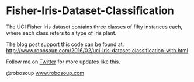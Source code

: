 # Fisher-Iris-Dataset-Classification
The UCI Fisher Iris dataset contains three classes of fifty instances each, where each class refers to a type of iris plant.

The blog post support this code can be found at: http://www.robosoup.com/2016/02/uci-iris-dataset-classification-with.html

Follow me on [Twitter](https://twitter.com/Robosoup) for more updates like this.

@robosoup
www.robosoup.com
